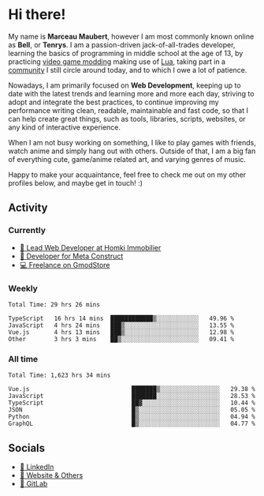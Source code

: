 # Hi there!

My name is **Marceau Maubert**, however I am most commonly known online as **Bell**, or **Tenrys**. I am a passion-driven jack-of-all-trades developer, learning the basics of programming in middle school at the age of 13, by practicing [video game modding](https://garrysmod.com) making use of [Lua](https://lua.org), taking part in a [community](https://metastruct.net) I still circle around today, and to which I owe a lot of patience.

Nowadays, I am primarily focused on **Web Development**, keeping up to date with the latest trends and learning more and more each day, striving to adopt  and integrate the best practices, to continue improving my performance writing clean, readable, maintainable and fast code, so that I can help create great things, such as tools, libraries, scripts, websites, or any kind of interactive experience.

When I am not busy working on something, I like to play games with friends, watch anime and simply hang out with others. Outside of that, I am a big fan of everything cute, game/anime related art, and varying genres of music.

Happy to make your acquaintance, feel free to check me out on my other profiles below, and maybe get in touch! :)

## Activity

### Currently

- [🏢 Lead Web Developer at Homki Immobilier](https://homki-immobilier.com)
- [🎈 Developer for Meta Construct](https://metastruct.net)
- [💻 Freelance on GmodStore](https://www.gmodstore.com/users/Tenrys)

### Weekly
<!--START_SECTION:wakaWeekly-->

```text
Total Time: 29 hrs 26 mins

TypeScript   16 hrs 14 mins  ████████████▒░░░░░░░░░░░░   49.96 %
JavaScript   4 hrs 24 mins   ███▒░░░░░░░░░░░░░░░░░░░░░   13.55 %
Vue.js       4 hrs 13 mins   ███▒░░░░░░░░░░░░░░░░░░░░░   12.98 %
Other        3 hrs 3 mins    ██▒░░░░░░░░░░░░░░░░░░░░░░   09.41 %
```

<!--END_SECTION:wakaWeekly-->

### All time
<!--START_SECTION:wakaTotal-->

```text
Total Time: 1,623 hrs 34 mins

Vue.js                             ███████▒░░░░░░░░░░░░░░░░░   29.38 %
JavaScript                         ███████░░░░░░░░░░░░░░░░░░   28.53 %
TypeScript                         ██▓░░░░░░░░░░░░░░░░░░░░░░   10.44 %
JSON                               █▒░░░░░░░░░░░░░░░░░░░░░░░   05.05 %
Python                             █▒░░░░░░░░░░░░░░░░░░░░░░░   04.94 %
GraphQL                            █▒░░░░░░░░░░░░░░░░░░░░░░░   04.77 %
```

<!--END_SECTION:wakaTotal-->

## Socials

- [👔 LinkedIn](https://www.linkedin.com/in/marceau-maubert)
- [🔗 Website & Others](https://bell.moe)
- [🦊 GitLab](https://gitlab.com/Tenrys)
